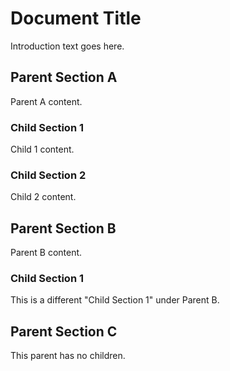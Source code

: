 # Document Title

Introduction text goes here.

## Parent Section A

Parent A content.

### Child Section 1

Child 1 content.

### Child Section 2

Child 2 content.

## Parent Section B

Parent B content.

### Child Section 1

This is a different "Child Section 1" under Parent B.

## Parent Section C

This parent has no children.
